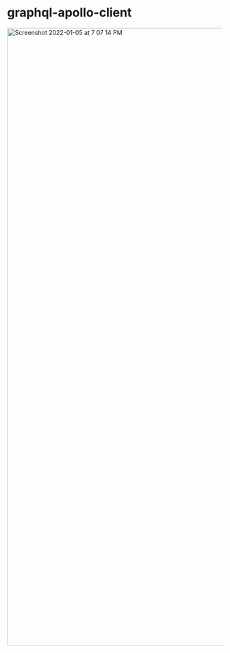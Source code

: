 # graphql-apollo-client
<img width="1440" alt="Screenshot 2022-01-05 at 7 07 14 PM" src="https://user-images.githubusercontent.com/60536373/148229298-fb242e19-4528-44e6-88b0-dfa8b848cab8.png">
